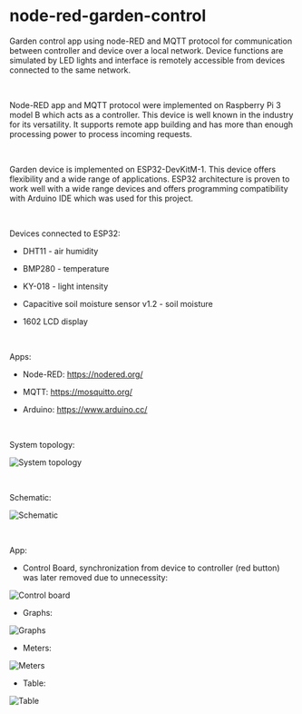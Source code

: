 # node-red-garden-control
Garden control app using node-RED and MQTT protocol for communication between controller and device over a local network. Device functions are simulated by LED lights and interface is remotely accessible from devices connected to the same network.

<br />

Node-RED app and MQTT protocol were implemented on Raspberry Pi 3 model B which acts as a controller. This device is well known in the industry for its versatility. It supports remote app building and has more than enough processing power to process incoming requests.

<br />

Garden device is implemented on ESP32-DevKitM-1. This device offers flexibility and a wide range of applications. ESP32 architecture is proven to work well with a wide range devices and offers programming compatibility with Arduino IDE which was used for this project.

<br />

Devices connected to ESP32:

- DHT11 - air humidity

- BMP280 - temperature

- KY-018 - light intensity

- Capacitive soil moisture sensor v1.2 - soil moisture

- 1602 LCD display

<br />

Apps:

- Node-RED: https://nodered.org/

- MQTT: https://mosquitto.org/

- Arduino: https://www.arduino.cc/

<br />

System topology:

![System topology](https://github.com/dinoshoebill/node-red-garden-control/assets/94995989/eb60f616-bbaf-492f-874b-5ece9afb8b47)

<br />

Schematic:

![Schematic](https://github.com/dinoshoebill/node-red-garden-control/assets/94995989/06d64a1e-7486-4865-9a5f-16b96ccf8608)

<br />

App:

- Control Board, synchronization from device to controller (red button) was later removed due to unnecessity:

![Control board](https://github.com/dinoshoebill/node-red-garden-control/assets/94995989/86ce051d-5c3d-4317-b26a-ecdd3d127159)

- Graphs:

![Graphs](https://github.com/dinoshoebill/node-red-garden-control/assets/94995989/9956d936-cdcf-428d-9438-0cff9b832c6f)

- Meters:

![Meters](https://github.com/dinoshoebill/node-red-garden-control/assets/94995989/d9dd9cc5-33d1-487f-8502-a6c4802e50fe)

- Table:

![Table](https://github.com/dinoshoebill/node-red-garden-control/assets/94995989/b4e4360c-cd68-46d4-9cb1-1b2d6944b7f0)
